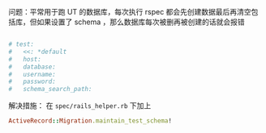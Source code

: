 问题：平常用于跑 UT 的数据库，每次执行 rspec 都会先创建数据最后再清空包括库，但如果设置了 schema ，那么数据库每次被删再被创建的话就会报错

```yml

# test:
#   <<: *default
#   host: 
#   database: 
#   username: 
#   password: 
#   schema_search_path:

```

解决措施： 在 `spec/rails_helper.rb` 下加上

```ruby
ActiveRecord::Migration.maintain_test_schema!
```
